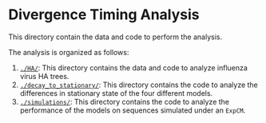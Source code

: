 # Divergence Timing Analysis

This directory contain the data and code to perform the analysis.

The analysis is organized as follows:

1. [`./HA/`](./HA/): This directory contains the data and code to analyze influenza virus HA trees.   
2. [`./decay_to_stationary/`](./decay_to_stationary/): This directory contains the code to analyze the differences in stationary state of the four different models.
3. [`./simulations/`](./simulations/): This directory contains the code to analyze the performance of the models on sequences simulated under an `ExpCM`.
